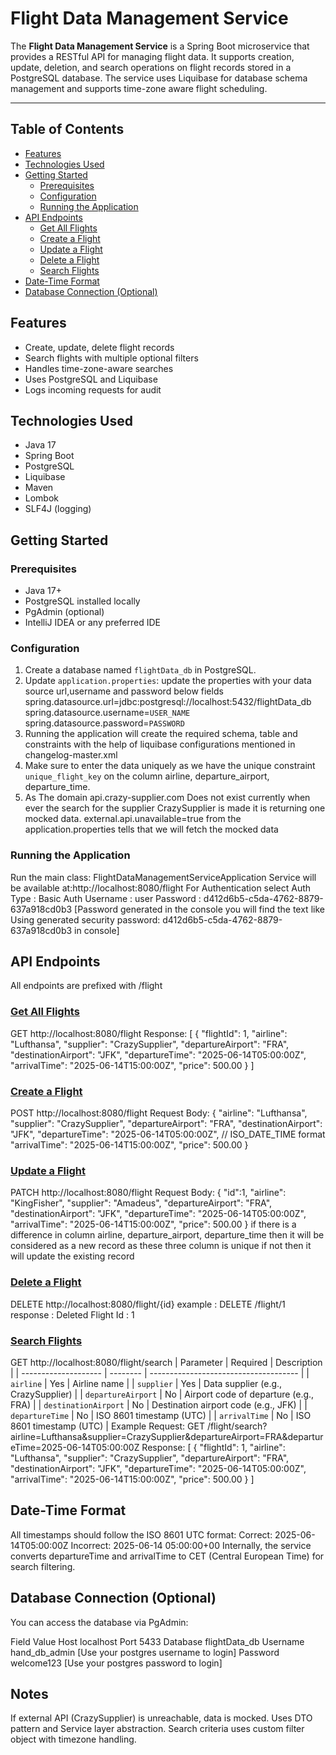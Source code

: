 #  Flight Data Management Service

The **Flight Data Management Service** is a Spring Boot microservice 
that provides a RESTful API for managing flight data. It supports 
creation, update, deletion, and search operations on flight records 
stored in a PostgreSQL database. The service uses Liquibase for database 
schema management and supports time-zone aware flight scheduling.

---
## Table of Contents

- [Features](#features)
- [Technologies Used](#technologies-used)
- [Getting Started](#getting-started)
  - [Prerequisites](#prerequisites)
  - [Configuration](#configuration)
  - [Running the Application](#running-the-application)
- [API Endpoints](#api-endpoints)
  - [Get All Flights](#get-all-flights)
  - [Create a Flight](#create-a-flight)
  - [Update a Flight](#update-a-flight)
  - [Delete a Flight](#delete-a-flight)
  - [Search Flights](#search-flights)
- [Date-Time Format](#date-time-format)
- [Database Connection (Optional)](#database-connection-optional)

## Features

- Create, update, delete flight records
- Search flights with multiple optional filters
- Handles time-zone-aware searches
- Uses PostgreSQL and Liquibase
- Logs incoming requests for audit

## Technologies Used

- Java 17
- Spring Boot
- PostgreSQL
- Liquibase
- Maven
- Lombok
- SLF4J (logging)

## Getting Started

### Prerequisites

- Java 17+
- PostgreSQL installed locally
- PgAdmin (optional)
- IntelliJ IDEA or any preferred IDE

### Configuration
1. Create a database named `flightData_db` in PostgreSQL.
2. Update `application.properties`:
update the properties with your data source url,username and password 
below fields 
spring.datasource.url=jdbc:postgresql://localhost:5432/flightData_db
spring.datasource.username=`USER_NAME`
spring.datasource.password=`PASSWORD`
3. Running the application will create the required schema, table and constraints with the help of liquibase configurations mentioned in changelog-master.xml
4. Make sure to enter the data uniquely as we have the unique constraint `unique_flight_key` on the column airline, departure_airport, departure_time.
5. As The domain api.crazy-supplier.com Does not exist currently when ever the search for the supplier CrazySupplier is made it is returning one mocked data.
   external.api.unavailable=true from the application.properties tells that we will fetch the mocked data

### Running the Application
Run the main class: FlightDataManagementServiceApplication
Service will be available at:http://localhost:8080/flight
For Authentication select Auth Type : Basic Auth 
Username : user 
Password : d412d6b5-c5da-4762-8879-637a918cd0b3 [Password generated in the console you will find the text like Using generated security password: d412d6b5-c5da-4762-8879-637a918cd0b3 in console]

## API Endpoints
All endpoints are prefixed with /flight
### [Get All Flights](#get-all-flights)
  GET http://localhost:8080/flight
  Response:
  [
    {
    "flightId": 1,
    "airline": "Lufthansa",
    "supplier": "CrazySupplier",
    "departureAirport": "FRA",
    "destinationAirport": "JFK",
    "departureTime": "2025-06-14T05:00:00Z",
    "arrivalTime": "2025-06-14T15:00:00Z",
    "price": 500.00
    }
  ]
### [Create a Flight](#create-a-flight)
  POST http://localhost:8080/flight
  Request Body:
  {
  "airline": "Lufthansa",
  "supplier": "CrazySupplier",
  "departureAirport": "FRA",
  "destinationAirport": "JFK",
  "departureTime": "2025-06-14T05:00:00Z", // ISO_DATE_TIME format
  "arrivalTime": "2025-06-14T15:00:00Z",
  "price": 500.00
  }

### [Update a Flight](#update-a-flight)
  PATCH http://localhost:8080/flight
  Request Body: {
  "id":1,
  "airline": "KingFisher",
  "supplier": "Amadeus",
  "departureAirport": "FRA",
  "destinationAirport": "JFK",
  "departureTime": "2025-06-14T05:00:00Z",
  "arrivalTime": "2025-06-14T15:00:00Z",
  "price": 500.00
  }
  if there is a difference in column airline, departure_airport, 
  departure_time then it will be considered as a new record 
  as these three column is unique 
  if not then it will update the existing record 

### [Delete a Flight](#delete-a-flight)
  DELETE http://localhost:8080/flight/{id}
  example : DELETE /flight/1
  response : Deleted Flight Id : 1

### [Search Flights](#search-flights)
  GET http://localhost:8080/flight/search
  | Parameter            | Required | Description                           |
  | -------------------- | -------- | ------------------------------------- |
  | `airline`            | Yes      | Airline name                          |
  | `supplier`           | Yes      | Data supplier (e.g., CrazySupplier)   |
  | `departureAirport`   | No       | Airport code of departure (e.g., FRA) |
  | `destinationAirport` | No       | Destination airport code (e.g., JFK)  |
  | `departureTime`      | No       | ISO 8601 timestamp (UTC)              |
  | `arrivalTime`        | No       | ISO 8601 timestamp (UTC)              |
  Example Request:
  GET /flight/search?airline=Lufthansa&supplier=CrazySupplier&departureAirport=FRA&departureTime=2025-06-14T05:00:00Z
  Response:
  [
  {
  "flightId": 1,
  "airline": "Lufthansa",
  "supplier": "CrazySupplier",
  "departureAirport": "FRA",
  "destinationAirport": "JFK",
  "departureTime": "2025-06-14T05:00:00Z",
  "arrivalTime": "2025-06-14T15:00:00Z",
  "price": 500.00
  }
  ]

## Date-Time Format
All timestamps should follow the ISO 8601 UTC format:
Correct: 2025-06-14T05:00:00Z
Incorrect: 2025-06-14 05:00:00+00
Internally, the service converts departureTime and arrivalTime to CET (Central European Time) for search filtering. 

## Database Connection (Optional)
You can access the database via PgAdmin:

Field	Value
Host	    localhost
Port	    5433
Database	flightData_db
Username	hand_db_admin [Use your postgres username to login]
Password	welcome123 [Use your postgres password to login]

## Notes
If external API (CrazySupplier) is unreachable, data is mocked.
Uses DTO pattern and Service layer abstraction.
Search criteria uses custom filter object with timezone handling.
